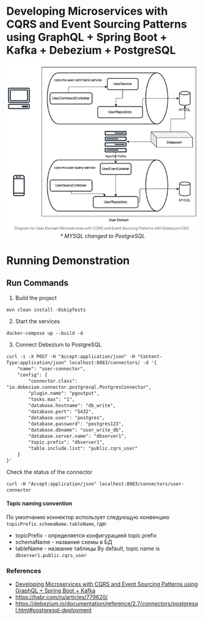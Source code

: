 Developing Microservices with CQRS and Event Sourcing Patterns using GraphQL + Spring Boot + Kafka + Debezium + PostgreSQL
================================


<p align="center">
  <img src="./cqrs-and-event-sourcing-cdc-debezium.png">
  <br/>
  <i>* MYSQL changed to PostgreSQL</i>
</p>

# Running Demonstration


Run Commands
------
1. Build the project
```shell
mvn clean install -DskipTests
```
2. Start the services
```shell
docker-compose up --build -d
```
3. Connect Debezium to PostgreSQL
```shell
curl -i -X POST -H "Accept:application/json" -H "Content-Type:application/json" localhost:8083/connectors/ -d '{
    "name": "user-connector",
    "config": {
        "connector.class": "io.debezium.connector.postgresql.PostgresConnector",
        "plugin.name": "pgoutput",
        "tasks.max": "1",
        "database.hostname": "db_write",
        "database.port": "5432",
        "database.user": "postgres",
        "database.password": "postgres123",
        "database.dbname": "user_write_db",
        "database.server.name": "dbserver1",
        "topic.prefix": "dbserver1",
        "table.include.list": "public.cqrs_user"
    }
}'
```
Check the status of the connector
```shell
curl -H "Accept:application/json" localhost:8083/connectors/user-connector
```
#### Topic naming convention
По умолчанию коннектор использует следующую конвенцию `topicPrefix.schemaName.tableName`, где:
- topicPrefix - определяется конфигурацией topic.prefix
- schemaName - название схемы в БД
- tableName - название таблицы
By default, topic name is `dbserver1.public.cqrs_user`

### References
- [Developing Microservices with CQRS and Event Sourcing Patterns using GraphQL + Spring Boot + Kafka](https://shazinsadakath.medium.com/developing-microservices-with-cqrs-and-event-sourcing-patterns-using-graphql-spring-boot-kafka-19f259a7aaa5)
- https://habr.com/ru/articles/779620/
- https://debezium.io/documentation/reference/2.7/connectors/postgresql.html#postgresql-deployment
